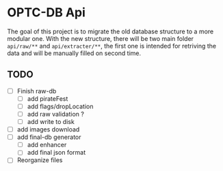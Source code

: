 # OPTC-DB Api

The goal of this project is to migrate the old database structure to a more modular one.
With the new structure, there will be two main folder `api/raw/**` and `api/extracter/**`, the first one is intended for retriving the data and will be manually filled on second time.

## TODO

- [ ] Finish raw-db
  - [ ] add pirateFest
  - [ ] add flags/dropLocation
  - [ ] add raw validation ?
  - [ ] add write to disk
- [ ] add images download
- [ ] add final-db generator
  - [ ] add enhancer
  - [ ] add final json format
- [ ] Reorganize files
